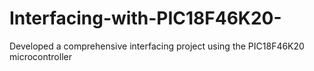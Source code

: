 # Interfacing-with-PIC18F46K20-
Developed a comprehensive interfacing project using the PIC18F46K20 microcontroller 
